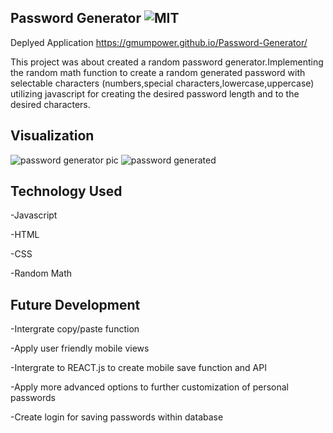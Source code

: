 ## Password Generator ![MIT](https://img.shields.io/badge/license-MIT-green)

Deplyed Application https://gmumpower.github.io/Password-Generator/

This project was about created a random password generator.Implementing the random math function to create a random generated password with selectable characters (numbers,special characters,lowercase,uppercase) utilizing javascript for creating the desired password length and to the desired characters.

## Visualization
![password generator pic](https://user-images.githubusercontent.com/60993926/154732525-c445ee1a-1a62-46b0-a3a2-1c50612c211b.png)
![password generated](https://user-images.githubusercontent.com/60993926/155413915-0441e50c-2690-4c4c-b081-ae9ae4d0ce65.png)

## Technology Used
-Javascript

-HTML

-CSS

-Random Math

## Future Development
-Intergrate  copy/paste  function

-Apply user friendly mobile views

-Intergrate to REACT.js to create mobile save function and API

-Apply more advanced options to further customization of personal passwords

-Create login for saving passwords within database
